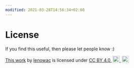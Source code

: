 ```yaml
---
modified: 2021-03-28T14:56:34+02:00
---
```


# License

If you find this useful, then please let people know :)
 
 <p xmlns:cc="http://creativecommons.org/ns#" >
  <a rel="cc:attributionURL" href="http://github.com/lenowac/wiki">This work</a> by <a rel="cc:attributionURL dct:creator" property="cc:attributionName" href="https://liberapay.com/lenowac">lenowac</a> is licensed under <a href="http://creativecommons.org/licenses/by/4.0/?ref=chooser-v1" target="_blank" rel="license noopener noreferrer" style="display:inline-block;">CC BY 4.0
  <img style="height:22px!important;margin-left:3px;vertical-align:text-bottom;" src="https://mirrors.creativecommons.org/presskit/icons/cc.svg?ref=chooser-v1">
  <img style="height:22px!important;margin-left:3px;vertical-align:text-bottom;" src="https://mirrors.creativecommons.org/presskit/icons/by.svg?ref=chooser-v1"></a>
</p>